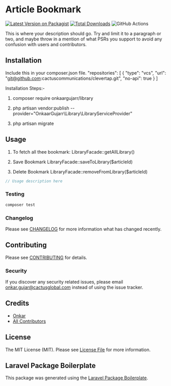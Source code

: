 # Article Bookmark

[![Latest Version on Packagist](https://img.shields.io/packagist/v/onkaargujarr/library.svg?style=flat-square)](https://packagist.org/packages/onkaargujarr/library)
[![Total Downloads](https://img.shields.io/packagist/dt/onkaargujarr/library.svg?style=flat-square)](https://packagist.org/packages/onkaargujarr/library)
![GitHub Actions](https://github.com/onkaargujarr/library/actions/workflows/main.yml/badge.svg)

This is where your description should go. Try and limit it to a paragraph or two, and maybe throw in a mention of what PSRs you support to avoid any confusion with users and contributors.

## Installation
Include this in your composer.json file.
"repositories": [
        {
            "type": "vcs",
            "url": "git@github.com:cactuscommunications/clevertap.git",
            "no-api": true
        }
    ]
    
Installation Steps:-
1. composer require onkaargujarr/library

2. php artisan vendor:publish --provider="OnkaarGujarr\Library\LibraryServiceProvider"

3. php artisan migrate

## Usage

1.  To fetch all thee bookmark:
LibraryFacade::getAllLibrary()

2. Save Bookmark
LibraryFacade::saveToLibrary($articleId)

3. Delete Bookmark
LibraryFacade::removeFromLibrary($articleId)
```php
// Usage description here
```

### Testing

```bash
composer test
```

### Changelog

Please see [CHANGELOG](CHANGELOG.md) for more information what has changed recently.

## Contributing

Please see [CONTRIBUTING](CONTRIBUTING.md) for details.

### Security

If you discover any security related issues, please email onkar.gujar@cactusglobal.com instead of using the issue tracker.

## Credits

-   [Onkar](https://github.com/onkaargujarr)
-   [All Contributors](../../contributors)

## License

The MIT License (MIT). Please see [License File](LICENSE.md) for more information.

## Laravel Package Boilerplate

This package was generated using the [Laravel Package Boilerplate](https://laravelpackageboilerplate.com).
